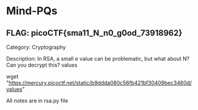 # Mind-PQs

## FLAG: picoCTF{sma11_N_n0_g0od_73918962}

Category: Cryptography

Description: In RSA, a small e value can be problematic, but what about N? Can you decrypt this? values

wget "https://mercury.picoctf.net/static/b9ddda080c56fb421bf30409bec3460d/values"

All notes are in rsa.py file
